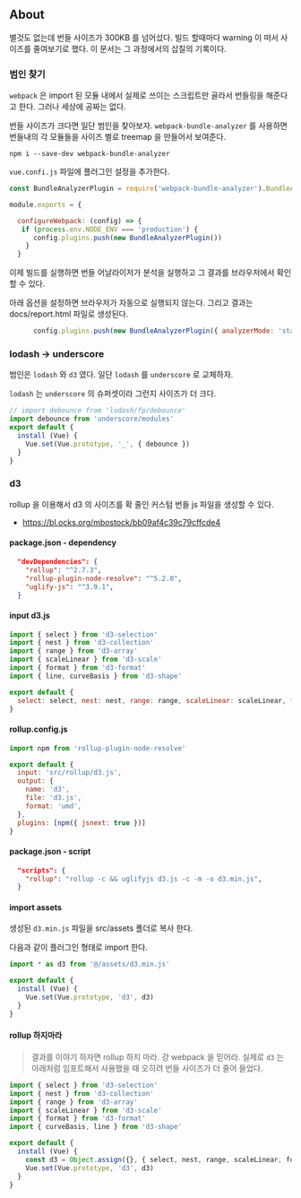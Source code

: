 ## About

별것도 없는데 번들 사이즈가 300KB 를 넘어섰다. 빌드 할때마다 warning 이 떠서 사이즈를 줄여보기로 했다. 이 문서는 그 과정에서의 삽질의 기록이다.

### 범인 찾기

`webpack` 은 import 된 모듈 내에서 실제로 쓰이는 스크립트만 골라서 번들링을 해준다고 한다. 그러나 세상에 공짜는 없다.

번들 사이즈가 크다면 일단 범인을 찾아보자. `webpack-bundle-analyzer` 를 사용하면 번들내의 각 모듈들을 사이즈 별로 treemap 을 만들어서 보여준다.

```
npm i --save-dev webpack-bundle-analyzer
```

`vue.confi.js` 파일에 플러그인 설정을 추가한다.

```javascript
const BundleAnalyzerPlugin = require('webpack-bundle-analyzer').BundleAnalyzerPlugin

module.exports = {

  configureWebpack: (config) => {
   if (process.env.NODE_ENV === 'production') {
      config.plugins.push(new BundleAnalyzerPlugin())
    }
  }
```

이제 빌드를 실행하면 번들 어날라이저가 분석을 실행하고 그 결과를 브라우저에서 확인할 수 있다.

아래 옵션을 설정하면 브라우저가 자동으로 실행되지 않는다. 그리고 결과는 docs/report.html 파일로 생성된다.

```javascript
      config.plugins.push(new BundleAnalyzerPlugin({ analyzerMode: 'static', openAnalyzer: false }))
```

### lodash -> underscore

범인은 `lodash` 와 `d3` 였다. 일단 `lodash` 를 `underscore` 로 교체하자.

`lodash` 는 `underscore` 의 슈퍼셋이라 그런지 사이즈가 더 크다.

```javascript
// import debounce from 'lodash/fp/debounce'
import debounce from 'underscore/modules'
export default {
  install (Vue) {
    Vue.set(Vue.prototype, '_', { debounce })
  }
}
```

### d3

rollup 을 이용해서 d3 의 사이즈를 확 줄인 커스텀 번들 js 파일을 생성할 수 있다.

* https://bl.ocks.org/mbostock/bb09af4c39c79cffcde4

#### package.json - dependency

```json
  "devDependencies": {
    "rollup": "^2.7.3",
    "rollup-plugin-node-resolve": "^5.2.0",
    "uglify-js": "^3.9.1",
  }
```
#### input d3.js

```javascript
import { select } from 'd3-selection'
import { nest } from 'd3-collection'
import { range } from 'd3-array'
import { scaleLinear } from 'd3-scale'
import { format } from 'd3-format'
import { line, curveBasis } from 'd3-shape'

export default {
  select: select, nest: nest, range: range, scaleLinear: scaleLinear, format: format, line: line, curveBasis: curveBasis
}

```

#### rollup.config.js

```javascript
import npm from 'rollup-plugin-node-resolve'

export default {
  input: 'src/rollup/d3.js',
  output: {
    name: 'd3',
    file: 'd3.js',
    format: 'umd',
  },
  plugins: [npm({ jsnext: true })]
}
```

#### package.json - script

```json
  "scripts": {
    "rollup": "rollup -c && uglifyjs d3.js -c -m -o d3.min.js",
  }
```

#### import assets

생성된 `d3.min.js` 파일을 src/assets 폴더로 복사 한다. 

다음과 같이 플러그인 형태로 import 한다.

```javascript
import * as d3 from '@/assets/d3.min.js'

export default {
  install (Vue) {
    Vue.set(Vue.prototype, 'd3', d3)
  }
}
```

#### rollup 하지마라

> 결과를 이야기 하자면 rollup 하지 마라. 걍 webpack 을 믿어라. 실제로 `d3` 는 아래처럼 임포트해서 사용했을 때 오히려 번들 사이즈가 더 줄어 들었다.

```javascript
import { select } from 'd3-selection'
import { nest } from 'd3-collection'
import { range } from 'd3-array'
import { scaleLinear } from 'd3-scale'
import { format } from 'd3-format'
import { curveBasis, line } from 'd3-shape'

export default {
  install (Vue) {
    const d3 = Object.assign({}, { select, nest, range, scaleLinear, format, line, curveBasis })
    Vue.set(Vue.prototype, 'd3', d3)
  }
}
```
